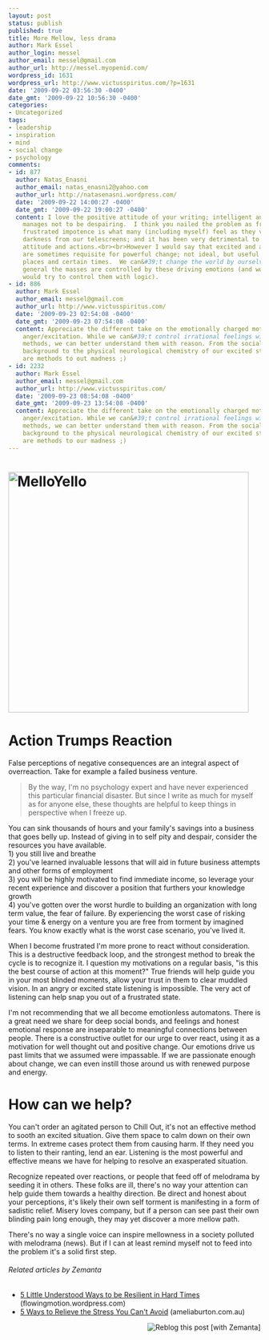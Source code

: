```yaml
---
layout: post
status: publish
published: true
title: More Mellow, less drama
author: Mark Essel
author_login: messel
author_email: messel@gmail.com
author_url: http://messel.myopenid.com/
wordpress_id: 1631
wordpress_url: http://www.victusspiritus.com/?p=1631
date: '2009-09-22 03:56:30 -0400'
date_gmt: '2009-09-22 10:56:30 -0400'
categories:
- Uncategorized
tags:
- leadership
- inspiration
- mind
- social change
- psychology
comments:
- id: 877
  author: Natas_Enasni
  author_email: natas_enasni2@yahoo.com
  author_url: http://natasenasni.wordpress.com/
  date: '2009-09-22 14:00:27 -0400'
  date_gmt: '2009-09-22 19:00:27 -0400'
  content: I love the positive attitude of your writing; intelligent and yet somehow
    manages not to be despairing.  I think you nailed the problem as frustration.  A
    frustrated impotence is what many (including myself) feel as they view the world&#39;s
    darkness from our telescreens; and it has been very detrimental to my overall
    attitude and actions.<br><br>However I would say that excited and angry actions
    are sometimes requisite for powerful change; not ideal, but useful in certain
    places and certain times.  We can&#39;t change the world by ourselves, and in
    general the masses are controlled by these driving emotions (and woe to they who
    would try to control them with logic).
- id: 886
  author: Mark Essel
  author_email: messel@gmail.com
  author_url: http://www.victusspiritus.com/
  date: '2009-09-23 02:54:08 -0400'
  date_gmt: '2009-09-23 07:54:08 -0400'
  content: Appreciate the different take on the emotionally charged motivators of
    anger/excitation. While we can&#39;t control irrational feelings with rational
    methods, we can better understand them with reason. From the socialogical/psychological
    background to the physical neurological chemistry of our excited states, there
    are methods to out madness ;)
- id: 2232
  author: Mark Essel
  author_email: messel@gmail.com
  author_url: http://www.victusspiritus.com/
  date: '2009-09-23 08:54:08 -0400'
  date_gmt: '2009-09-23 13:54:08 -0400'
  content: Appreciate the different take on the emotionally charged motivators of
    anger/excitation. While we can&#39;t control irrational feelings with rational
    methods, we can better understand them with reason. From the socialogical/psychological
    background to the physical neurological chemistry of our excited states, there
    are methods to our madness ;)
---
```

<h1><a href="http://www.flickr.com/photos/xopher/615582142/sizes/l/"><img class="aligncenter size-full wp-image-1634" title="MelloYello" src="{{ site.url }}/assets/2009/09/MelloYello.jpg" alt="MelloYello" width="480" height="480" /></a></h1>
<h1>Action Trumps Reaction</h1>
<p>False perceptions of negative consequences are an integral aspect of overreaction. Take for example a failed business venture.</p>
<blockquote><p>By the way, I'm no psychology expert and have never experienced this particular financial disaster. But since I write as much for myself as for anyone else, these thoughts are helpful to keep things in perspective when I freeze up.</p></blockquote>
<p>You can sink thousands of hours and your family's savings into a business that goes belly up. Instead of giving in to self pity and despair, consider the resources you have available.<br />
1) you still live and breathe<br />
2) you've learned invaluable lessons that will aid in future business attempts and other forms of employment<br />
3) you will be highly motivated to find immediate income, so leverage your recent experience and discover a position that furthers your knowledge growth<br />
4) you've gotten over the worst hurdle to building an organization with long term value, the fear of failure. By experiencing the worst case of risking your time &amp; energy on a venture you are free from torment by imagined fears. You know exactly what is the worst case scenario, you've lived it.</p>
<p>When I become frustrated I'm more prone to react without consideration. This is a destructive feedback loop, and the strongest method to break the cycle is to recognize it. I question my motivations on a regular basis, "is this the best course of action at this moment?" True friends will help guide you in your most blinded moments, allow your trust in them to clear muddled vision. In an angry or excited state listening is impossible. The very act of listening can help snap you out of a frustrated state.</p>
<p>I'm not recommending that we all become emotionless automatons. There is a great need we share for deep social bonds, and feelings and honest emotional response are inseparable to meaningful connections between people. There is a constructive outlet for our urge to over react, using it as a motivation for well thought out and positive change. Our emotions drive us past limits that we assumed were impassable. If we are passionate enough about change, we can even instill those around us with renewed purpose and energy.</p>
<h1>How can we help?</h1>
<p>You can't order an agitated person to Chill Out, it's not an effective method to sooth an excited situation. Give them space to calm down on their own terms. In extreme cases protect them from causing harm. If they need you to listen to their ranting, lend an ear. Listening is the most powerful and effective means we have for helping to resolve an exasperated situation.</p>
<p>Recognize repeated over reactions, or people that feed off of melodrama by seeding it in others. These folks are ill, there's no way your attention can help guide them towards a healthy direction. Be direct and honest about your perceptions, it's likely their own self torment is manifesting in a form of sadistic relief.  Misery loves company, but if a person can see past their own blinding pain long enough, they may yet discover a more mellow path.</p>
<p>There's no way a single voice can inspire mellowness in a society polluted with melodrama (news). But if I can at least remind myself not to feed into the problem it's a solid first step.</p>
<h6 class="zemanta-related-title" style="font-size:1em;">Related articles by Zemanta</h6>
<ul class="zemanta-article-ul">
<li class="zemanta-article-ul-li"><a href="http://flowingmotion.wordpress.com/2009/09/08/5-little-understood-ways-to-be-resilient-in-hard-times/">5 Little Understood Ways to be Resilient in Hard Times</a> (flowingmotion.wordpress.com)</li>
<li class="zemanta-article-ul-li"><a href="http://www.ameliaburton.com.au/2009/06/5-ways-to-relieve-the-stress-you-cant-avoid.html">5 Ways to Relieve the Stress You Can't Avoid</a> (ameliaburton.com.au)</li>
</ul>
<div class="zemanta-pixie" style="margin-top: 10px; height: 15px;"><a class="zemanta-pixie-a" title="Reblog this post [with Zemanta]" href="http://reblog.zemanta.com/zemified/3b9030dd-3217-4ec6-8719-cf044927a527/"><img class="zemanta-pixie-img" style="border:none;float:right" src="http://img.zemanta.com/reblog_e.png?x-id=3b9030dd-3217-4ec6-8719-cf044927a527" alt="Reblog this post [with Zemanta]" /></a><span class="zem-script more-related pretty-attribution"><script src="http://static.zemanta.com/readside/loader.js" type="text/javascript"></script></span></div>
